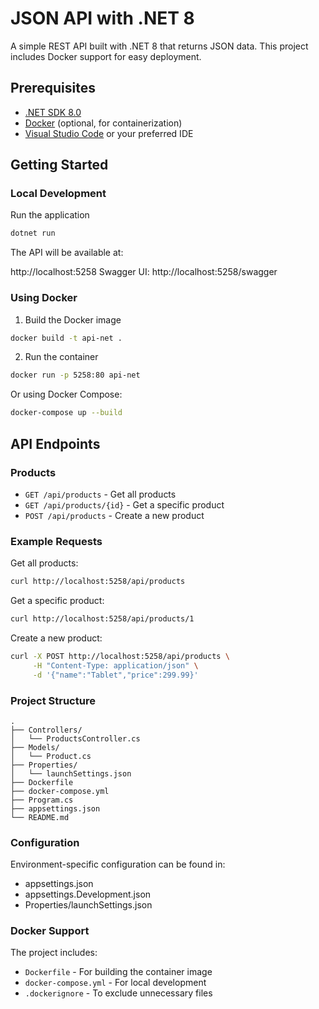 # JSON API with .NET 8

A simple REST API built with .NET 8 that returns JSON data. This project includes Docker support for easy deployment.

## Prerequisites

- [.NET SDK 8.0](https://dotnet.microsoft.com/download)
- [Docker](https://www.docker.com/products/docker-desktop/) (optional, for containerization)
- [Visual Studio Code](https://code.visualstudio.com/) or your preferred IDE

## Getting Started

### Local Development
Run the application
```bash
dotnet run
```

The API will be available at:

http://localhost:5258
Swagger UI: http://localhost:5258/swagger

### Using Docker
1. Build the Docker image
```bash
docker build -t api-net .
```

2. Run the container
```bash
docker run -p 5258:80 api-net
```
Or using Docker Compose:
```bash
docker-compose up --build
```

## API Endpoints

### Products
- `GET /api/products` - Get all products
- `GET /api/products/{id}` - Get a specific product
- `POST /api/products` - Create a new product

### Example Requests
Get all products:
```bash
curl http://localhost:5258/api/products
```
Get a specific product:
```bash
curl http://localhost:5258/api/products/1
```
Create a new product:
```bash
curl -X POST http://localhost:5258/api/products \
     -H "Content-Type: application/json" \
     -d '{"name":"Tablet","price":299.99}'
```
### Project Structure
```
.
├── Controllers/
│   └── ProductsController.cs
├── Models/
│   └── Product.cs
├── Properties/
│   └── launchSettings.json
├── Dockerfile
├── docker-compose.yml
├── Program.cs
├── appsettings.json
└── README.md
```

### Configuration
Environment-specific configuration can be found in:
- appsettings.json
- appsettings.Development.json
- Properties/launchSettings.json

### Docker Support
The project includes:

- `Dockerfile` - For building the container image
- `docker-compose.yml` - For local development
- `.dockerignore` - To exclude unnecessary files

